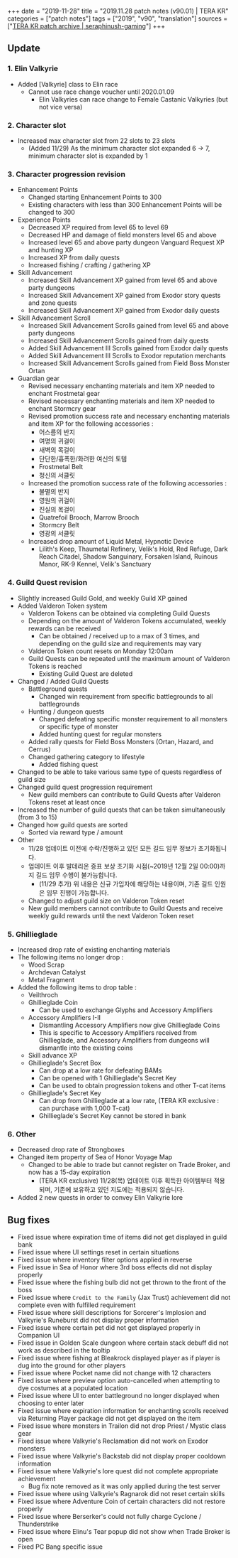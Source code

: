 +++
date = "2019-11-28"
title = "2019.11.28 patch notes (v90.01) | TERA KR"
categories = ["patch notes"]
tags = ["2019", "v90", "translation"]
sources = ["[TERA KR patch archive | seraphinush-gaming](/ko/patch/2019/v90-01)"]
+++

## Update

### **1.** Elin Valkyrie
- Added [Valkyrie] class to Elin race
  - Cannot use race change voucher until 2020.01.09
    - Elin Valkyries can race change to Female Castanic Valkyries (but not vice versa)

### **2.** Character slot
- Increased max character slot from 22 slots to 23 slots
  - (Added 11/29) As the minimum character slot expanded 6 -> 7, minimum character slot is expanded by 1

### **3.** Character progression revision
- Enhancement Points
  - Changed starting Enhancement Points to 300
  - Existing characters with less than 300 Enhancement Points will be changed to 300
- Experience Points
  - Decreased XP required from level 65 to level 69
  - Decreased HP and damage of field monsters level 65 and above
  - Increased level 65 and above party dungeon Vanguard Request XP and hunting XP
  - Increased XP from daily quests
  - Increased fishing / crafting / gathering XP
- Skill Advancement
  - Increased Skill Advancement XP gained from level 65 and above party dungeons
  - Increased Skill Advancement XP gained from Exodor story quests and zone quests
  - Increased Skill Advancement XP gained from Exodor daily quests
- Skill Advancement Scroll
  - Increased Skill Advancement Scrolls gained from level 65 and above party dungeons
  - Increased Skill Advancement Scrolls gained from daily quests
  - Added Skill Advancement III Scrolls gained from Exodor daily quests
  - Added Skill Advancement III Scrolls to Exodor reputation merchants
  - Increased Skill Advancement Scrolls gained from Field Boss Monster Ortan
- Guardian gear
  - Revised necessary enchanting materials and item XP needed to enchant Frostmetal gear
  - Revised necessary enchanting materials and item XP needed to enchant Stormcry gear
  - Revised promotion success rate and necessary enchanting materials and item XP for the following accessories :
    - 어스름의 반지
    - 여명의 귀걸이
    - 새벽의 목걸이
    - 단단한/흉폭한/화려한 여신의 토템
    - Frostmetal Belt
    - 청신의 서클릿
  - Increased the promotion success rate of the following accessories :
    - 불멸의 반지
    - 영원의 귀걸이
    - 진실의 목걸이
    - Quatrefoil Brooch, Marrow Brooch
    - Stormcry Belt
    - 영광의 서클릿
  - Increased drop amount of Liquid Metal, Hypnotic Device
    - Lilith's Keep, Thaumetal Refinery, Velik's Hold, Red Refuge, Dark Reach Citadel, Shadow Sanguinary, Forsaken Island, Ruinous Manor, RK-9 Kennel, Velik's Sanctuary

### **4.** Guild Quest revision
- Slightly increased Guild Gold, and weekly Guild XP gained
- Added Valderon Token system
  - Valderon Tokens can be obtained via completing Guild Quests
  - Depending on the amount of Valderon Tokens accumulated, weekly rewards can be received
    - Can be obtained / received up to a max of 3 times, and depending on the guild size and requirements may vary
  - Valderon Token count resets on Monday 12:00am
  - Guild Quests can be repeated until the maximum amount of Valderon Tokens is reached
    - Existing Guild Quest are deleted
- Changed / Added Guild Quests
  - Battleground quests
    - Changed win requirement from specific battlegrounds to all battlegrounds
  - Hunting / dungeon quests
    - Changed defeating specific monster requirement to all monsters or specific type of monster
    - Added hunting quest for regular monsters
  - Added rally quests for Field Boss Monsters (Ortan, Hazard, and Cerrus)
  - Changed gathering category to lifestyle
    - Added fishing quest
- Changed to be able to take various same type of quests regardless of guild size
- Changed guild quest progression requirement
  - New guild members can contribute to Guild Quests after Valderon Tokens reset at least once
- Increased the number of guild quests that can be taken simultaneously (from 3 to 15)
- Changed how guild quests are sorted
  - Sorted via reward type / amount
- Other
  - 11/28 업데이트 이전에 수락/진행하고 있던 모든 길드 임무 정보가 초기화됩니다.
  - 업데이트 이후 발데리온 증표 보상 초기화 시점(~2019년 12월 2일 00:00)까지 길드 임무 수행이 불가능합니다.
    - (11/29 추가) 위 내용은 신규 가입자에 해당하는 내용이며, 기존 길드 인원은 임무 진행이 가능합니다.
  - Changed to adjust guild size on Valderon Token reset
  - New guild members cannot contribute to Guild Quests and receive weekly guild rewards until the next Valderon Token reset

### **5.** Ghillieglade
- Increased drop rate of existing enchanting materials
- The following items no longer drop :
  - Wood Scrap
  - Archdevan Catalyst
  - Metal Fragment
- Added the following items to drop table :
  - Veilthroch
  - Ghillieglade Coin
    - Can be used to exchange Glyphs and Accessory Amplifiers
  - Accessory Amplifiers I-II
    - Dismantling Accessory Amplifiers now give Ghillieglade Coins
    - This is specific to Accessory Amplifiers received from Ghillieglade, and Accessory Amplifiers from dungeons will dismantle into the existing coins
  - Skill advance XP
  - Ghillieglade's Secret Box
    - Can drop at a low rate for defeating BAMs
    - Can be opened with 1 Ghillieglade's Secret Key
    - Can be used to obtain progression tokens and other T-cat items
  - Ghillieglade's Secret Key
    - Can drop from Ghillieglade at a low rate, (TERA KR exclusive : can purchase with 1,000 T-cat)
    - Ghillieglade's Secret Key cannot be stored in bank

### **6.** Other
- Decreased drop rate of Strongboxes
- Changed item property of Sea of Honor Voyage Map
  - Changed to be able to trade but cannot register on Trade Broker, and now has a 15-day expiration
    - (TERA KR exclusive) 11/28(목) 업데이트 이후 획득한 아이템부터 적용되며, 기존에 보유하고 있던 지도에는 적용되지 않습니다.
- Added 2 new quests in order to convey Elin Valkyrie lore

## Bug fixes

- Fixed issue where expiration time of items did not get displayed in guild bank
- Fixed issue where UI settings reset in certain situations
- Fixed issue where inventory filter options applied in reverse
- Fixed issue in Sea of Honor where 3rd boss effects did not display properly
- Fixed issue where the fishing bulb did not get thrown to the front of the boss
- Fixed issue where `Credit to the Family` (Jax Trust) achievement did not complete even with fulfilled requirement
- Fixed issue where skill descriptions for Sorcerer's Implosion and Valkyrie's Runeburst did not display proper information
- Fixed issue where certain pet did not get displayed properly in Companion UI
- Fixed issue in Golden Scale dungeon where certain stack debuff did not work as described in the tooltip
- Fixed issue where fishing at Bleakrock displayed player as if player is dug into the ground for other players
- Fixed issue where Pocket name did not change with 12 characters
- Fixed issue where preview option auto-cancelled when attempting to dye costumes at a populated location
- Fixed issue where UI to enter battleground no longer displayed when choosing to enter later
- Fixed issue where expiration information for enchanting scrolls received via Returning Player package did not get displayed on the item
- Fixed issue where monsters in Trailon did not drop Priest / Mystic class gear
- Fixed issue where Valkyrie's Reclamation did not work on Exodor monsters
- Fixed issue where Valkyrie's Backstab did not display proper cooldown information
- Fixed issue where Valkyrie's lore quest did not complete appropriate achievement
  - Bug fix note removed as it was only applied during the test server
- Fixed issue where using Valkyrie's Ragnarok did not reset certain skills
- Fixed issue where Adventure Coin of certain characters did not restore properly
- Fixed issue where Berserker's could not fully charge Cyclone / Thunderstrike
- Fixed issue where Elinu's Tear popup did not show when Trade Broker is open
- Fixed PC Bang specific issue
